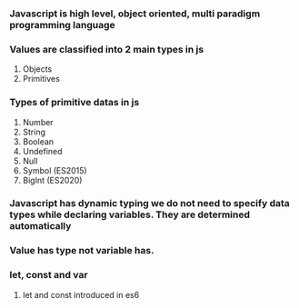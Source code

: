 ### Javascript is high level, object oriented, multi paradigm programming language

### Values are classified into 2 main types in js

1. Objects
2. Primitives

### Types of primitive datas in js

1. Number
2. String
3. Boolean
4. Undefined
5. Null
6. Symbol (ES2015)
7. BigInt (ES2020)

### Javascript has dynamic typing we do not need to specify data types while declaring variables. They are determined automatically

### Value has type not variable has.

### let, const and var

1. let and const introduced in es6

